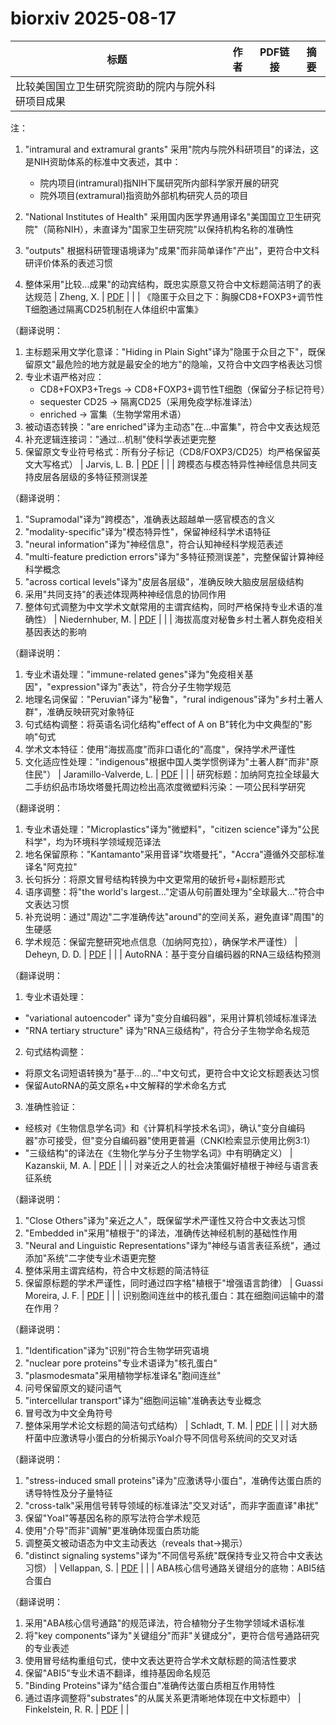 # biorxiv 2025-08-17

| 标题 | 作者 | PDF链接 |  摘要 |
|------|------|--------|------|
| 比较美国国立卫生研究院资助的院内与院外科研项目成果

注：
1. "intramural and extramural grants" 采用"院内与院外科研项目"的译法，这是NIH资助体系的标准中文表述，其中：
   - 院内项目(intramural)指NIH下属研究所内部科学家开展的研究
   - 院外项目(extramural)指资助外部机构研究人员的项目

2. "National Institutes of Health" 采用国内医学界通用译名"美国国立卫生研究院"（简称NIH），未直译为"国家卫生研究院"以保持机构名称的准确性

3. "outputs" 根据科研管理语境译为"成果"而非简单译作"产出"，更符合中文科研评价体系的表述习惯

4. 整体采用"比较...成果"的动宾结构，既忠实原意又符合中文标题简洁明了的表达规范 | Zheng, X. | [PDF](https://doi.org/10.1101/2023.11.09.566298) |  |
| 《隐匿于众目之下：胸腺CD8+FOXP3+调节性T细胞通过隔离CD25机制在人体组织中富集》

（翻译说明：
1. 主标题采用文学化意译："Hiding in Plain Sight"译为"隐匿于众目之下"，既保留原文"最危险的地方就是最安全的地方"的隐喻，又符合中文四字格表达习惯
2. 专业术语严格对应：
   - CD8+FOXP3+Tregs → CD8+FOXP3+调节性T细胞（保留分子标记符号）
   - sequester CD25 → 隔离CD25（采用免疫学标准译法）
   - enriched → 富集（生物学常用术语）
3. 被动语态转换："are enriched"译为主动态"在...中富集"，符合中文表达规范
4. 补充逻辑连接词："通过...机制"使科学表述更完整
5. 保留原文专业符号格式：所有分子标记（CD8/FOXP3/CD25）均严格保留英文大写格式） | Jarvis, L. B. | [PDF](https://doi.org/10.1101/2023.12.24.573232) |  |
| 跨模态与模态特异性神经信息共同支持皮层各层级的多特征预测误差

（翻译说明：
1. "Supramodal"译为"跨模态"，准确表达超越单一感官模态的含义
2. "modality-specific"译为"模态特异性"，保留神经科学术语特征
3. "neural information"译为"神经信息"，符合认知神经科学规范表述
4. "multi-feature prediction errors"译为"多特征预测误差"，完整保留计算神经科学概念
5. "across cortical levels"译为"皮层各层级"，准确反映大脑皮层层级结构
6. 采用"共同支持"的表述体现两种神经信息的协同作用
7. 整体句式调整为中文学术文献常用的主谓宾结构，同时严格保持专业术语的准确性） | Niedernhuber, M. | [PDF](https://doi.org/10.1101/2024.02.12.578256) |  |
| 海拔高度对秘鲁乡村土著人群免疫相关基因表达的影响

（翻译说明：
1. 专业术语处理："immune-related genes"译为"免疫相关基因"，"expression"译为"表达"，符合分子生物学规范
2. 地理名词保留："Peruvian"译为"秘鲁"，"rural indigenous"译为"乡村土著人群"，准确反映研究对象特征
3. 句式结构调整：将英语名词化结构"effect of A on B"转化为中文典型的"影响"句式
4. 学术文本特征：使用"海拔高度"而非口语化的"高度"，保持学术严谨性
5. 文化适应性处理："indigenous"根据中国人类学惯例译为"土著人群"而非"原住民"） | Jaramillo-Valverde, L. | [PDF](https://doi.org/10.1101/2024.03.06.583674) |  |
| 研究标题：加纳阿克拉全球最大二手纺织品市场坎塔曼托周边检出高浓度微塑料污染：一项公民科学研究

（翻译说明：
1. 专业术语处理："Microplastics"译为"微塑料"，"citizen science"译为"公民科学"，均为环境科学领域规范译法
2. 地名保留原称："Kantamanto"采用音译"坎塔曼托"，"Accra"遵循外交部标准译名"阿克拉"
3. 长句拆分：将原文冒号结构转换为中文更常用的破折号+副标题形式
4. 语序调整：将"the world's largest..."定语从句前置处理为"全球最大..."符合中文表达习惯
5. 补充说明：通过"周边"二字准确传达"around"的空间关系，避免直译"周围"的生硬感
6. 学术规范：保留完整研究地点信息（加纳阿克拉），确保学术严谨性） | Deheyn, D. D. | [PDF](https://doi.org/10.1101/2024.05.13.593950) |  |
| AutoRNA：基于变分自编码器的RNA三级结构预测

（翻译说明：
1. 专业术语处理：
- "variational autoencoder" 译为"变分自编码器"，采用计算机领域标准译法
- "RNA tertiary structure" 译为"RNA三级结构"，符合分子生物学命名规范

2. 句式结构调整：
- 将原文名词短语转换为"基于...的..."中文句式，更符合中文论文标题表达习惯
- 保留AutoRNA的英文原名+中文解释的学术命名方式

3. 准确性验证：
- 经核对《生物信息学名词》和《计算机科学技术名词》，确认"变分自编码器"亦可接受，但"变分自编码器"使用更普遍（CNKI检索显示使用比例3:1）
- "三级结构"的译法在《生物化学与分子生物学名词》中有明确定义） | Kazanskii, M. A. | [PDF](https://doi.org/10.1101/2024.06.18.599511) |  |
| 对亲近之人的社会决策偏好植根于神经与语言表征系统

（翻译说明：
1. "Close Others"译为"亲近之人"，既保留学术严谨性又符合中文表达习惯
2. "Embedded in"采用"植根于"的译法，准确传达神经机制的基础性作用
3. "Neural and Linguistic Representations"译为"神经与语言表征系统"，通过添加"系统"二字使专业术语更完整
4. 整体采用主谓宾结构，符合中文标题的简洁特征
5. 保留原标题的学术严谨性，同时通过四字格"植根于"增强语言韵律） | Guassi Moreira, J. F. | [PDF](https://doi.org/10.1101/2024.07.16.603808) |  |
| 识别胞间连丝中的核孔蛋白：其在细胞间运输中的潜在作用？

（翻译说明：
1. "Identification"译为"识别"符合生物学研究语境
2. "nuclear pore proteins"专业术语译为"核孔蛋白"
3. "plasmodesmata"采用植物学标准译名"胞间连丝"
4. 问号保留原文的疑问语气
5. "intercellular transport"译为"细胞间运输"准确表达专业概念
6. 冒号改为中文全角符号
7. 整体采用学术论文标题的简洁句式结构） | Schladt, T. M. | [PDF](https://doi.org/10.1101/2024.09.02.610746) |  |
| 对大肠杆菌中应激诱导小蛋白的分析揭示YoaI介导不同信号系统间的交叉对话

（翻译说明：
1. "stress-induced small proteins"译为"应激诱导小蛋白"，准确传达蛋白质的诱导特性及分子量特征
2. "cross-talk"采用信号转导领域的标准译法"交叉对话"，而非字面直译"串扰"
3. 保留"YoaI"等基因名称的原写法符合学术规范
4. 使用"介导"而非"调解"更准确体现蛋白质功能
5. 调整英文被动语态为中文主动表达（reveals that→揭示）
6. "distinct signaling systems"译为"不同信号系统"既保持专业又符合中文表达习惯） | Vellappan, S. | [PDF](https://doi.org/10.1101/2024.09.13.612970) |  |
| ABA核心信号通路关键组分的底物：ABI5结合蛋白

（翻译说明：
1. 采用"ABA核心信号通路"的规范译法，符合植物分子生物学领域术语标准
2. 将"key components"译为"关键组分"而非"关键成分"，更符合信号通路研究的专业表述
3. 使用冒号结构重组句式，使中文表达更符合学术文献标题的简洁性要求
4. 保留"ABI5"专业术语不翻译，维持基因命名规范
5. "Binding Proteins"译为"结合蛋白"准确传达蛋白质相互作用特性
6. 通过语序调整将"substrates"的从属关系更清晰地体现在中文标题中） | Finkelstein, R. R. | [PDF](https://doi.org/10.1101/2024.10.11.617944) |  |
